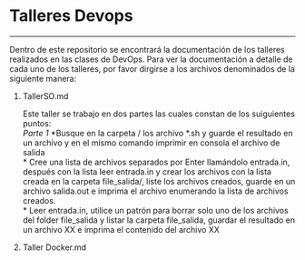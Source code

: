 # Talleres Devops
---

Dentro de este repositorio se encontrará la documentación de los talleres realizados en las clases de DevOps. Para ver la documentación a detalle de cada uno de los talleres, por favor dirgirse a los archivos denominados de la siguiente manera:   
1. TallerSO.md
   
   Este taller se trabajo en dos partes las cuales constan de los suiguientes puntos:  
    *Parte 1*
       *Busque en la carpeta / los archivo *.sh y guarde el resultado en un archivo y en el mismo comando imprimir en consola el archivo de salida  
       * Cree una lista de archivos separados por Enter llamándolo entrada.in, después con la lista leer entrada.in y crear los archivos con la lista creada en la                carpeta file_salida/, liste los archivos creados, guarde en un archivo salida.out e imprima el archivo  enumerando la lista de archivos creados.  
       * Leer entrada.in, utilice un patrón para borrar solo uno de los archivos del folder file_salida y listar la carpeta file_salida, guardar el resultado en un                archivo XX  e imprima el contenido del archivo XX  




2. Taller Docker.md


